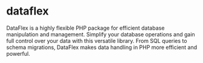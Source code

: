 # dataflex
DataFlex is a highly flexible PHP package for efficient database manipulation and management. Simplify your database operations and gain full control over your data with this versatile library. From SQL queries to schema migrations, DataFlex makes data handling in PHP more efficient and powerful.

